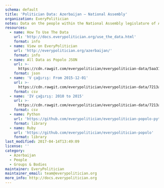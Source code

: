 ```yaml
---
schema: default
title: 'Politician Data: Azerbaijan — National Assembly'
organization: EveryPolitician
notes: Data on the people within the National Assembly legislature of Azerbaijan.
resources:
  - name: How To Use The Data
    url: 'http://docs.everypolitician.org/use_the_data.html'
    format: info
  - name: View on EveryPolitician
    url: 'http://everypolitician.org/azerbaijan/'
    format: info
  - name: All Data as Popolo JSON
    url: >-
      https://cdn.rawgit.com/everypolitician/everypolitician-data/5aa315f1b2017657459c3a3f09e056701035bc41/data/Azerbaijan/National_Assembly/ep-popolo-v1.0.json
    format: json
  - name: 'V çağırış: From 2015-12-01'
    url: >-
      https://cdn.rawgit.com/everypolitician/everypolitician-data/7213a2be39768850209b1a75e6c4fac5206739c8/data/Azerbaijan/National_Assembly/term-5.csv
    format: csv
  - name: 'IV çağırış: 2010 to 2015'
    url: >-
      https://cdn.rawgit.com/everypolitician/everypolitician-data/7213a2be39768850209b1a75e6c4fac5206739c8/data/Azerbaijan/National_Assembly/term-4.csv
    format: csv
  - name: Python
    url: 'https://github.com/everypolitician/everypolitician-popolo-python'
    format: library
  - name: Ruby
    url: 'https://github.com/everypolitician/everypolitician-popolo'
    format: library
last_modified: 2017-04-14T13:49:09
license: ''
category:
  - Azerbaijan
  - People
  - Groups & Bodies
maintainer: EveryPolitician
maintainer_email: team@everypolitician.org
more_info: http://docs.everypolitician.org
---
```

